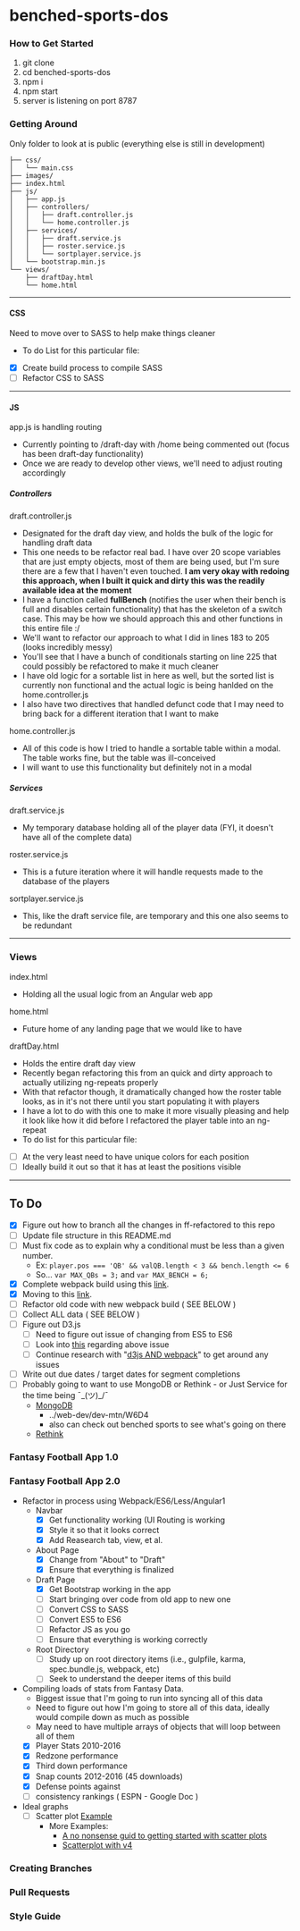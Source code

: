 # benched-sports-dos

### How to Get Started

1. git clone
2. cd benched-sports-dos
3. npm i
4. npm start
5. server is listening on port 8787

### Getting Around

Only folder to look at is public (everything else is still in development)

```public/
├── css/
│   └── main.css
├── images/
├── index.html
├── js/
│   ├── app.js
│   ├── controllers/
│   │   ├── draft.controller.js
│   │   └── home.controller.js
│   ├── services/
│   │   ├── draft.service.js
│   │   ├── roster.service.js
│   │   └── sortplayer.service.js
│   └── bootstrap.min.js
└── views/
    ├── draftDay.html
    └── home.html
```
***
#### CSS
Need to move over to SASS to help make things cleaner
- To do List for this particular file:
- [X] Create build process to compile SASS
- [ ] Refactor CSS to SASS

***
#### JS
app.js is handling routing 
- Currently pointing to /draft-day with /home being commented out (focus has been draft-day functionality)
- Once we are ready to develop other views, we'll need to adjust routing accordingly

##### Controllers
draft.controller.js
- Designated for the draft day view, and holds the bulk of the logic for handling draft data
- This one needs to be refactor real bad. I have over 20 scope variables that are just empty objects, most of them are being used, but I'm sure there are a few that I haven't even touched. **I am very okay with redoing this approach, when I built it quick and dirty this was the readily available idea at the moment**
- I have a function called **fullBench** (notifies the user when their bench is full and disables certain functionality) that has the skeleton of a switch case. This may be how we should approach this and other functions in this entire file :/
- We'll want to refactor our approach to what I did in lines 183 to 205 (looks incredibly messy)
- You'll see that I have a bunch of conditionals starting on line 225 that could possibly be refactored to make it much cleaner
- I have old logic for a sortable list in here as well, but the sorted list is currently non functional and the actual logic is being hanlded on the home.controller.js
- I also have two directives that handled defunct code that I may need to bring back for a different iteration that I want to make

home.controller.js
- All of this code is how I tried to handle a sortable table within a modal. The table works fine, but the table was ill-conceived
- I will want to use this functionality but definitely not in a modal

##### Services
draft.service.js
- My temporary database holding all of the player data (FYI, it doesn't have all of the complete data)

roster.service.js
- This is a future iteration where it will handle requests made to the database of the players

sortplayer.service.js
- This, like the draft service file, are temporary and this one also seems to be redundant 

***
### Views
index.html
- Holding all the usual logic from an Angular web app

home.html
- Future home of any landing page that we would like to have

draftDay.html
- Holds the entire draft day view
- Recently began refactoring this from an quick and dirty approach to actually utilizing ng-repeats properly
- With that refactor though, it dramatically changed how the roster table looks, as in it's not there until you start populating it with players
- I have a lot to do with this one to make it more visually pleasing and help it look like how it did before I refactored the player table into an ng-repeat
- To do list for this particular file:
- [ ] At the very least need to have unique colors for each position
- [ ] Ideally build it out so that it has at least the positions visible

***

## To Do
- [X] Figure out how to branch all the changes in ff-refactored to this repo
- [ ] Update file structure in this README.md
- [ ] Must fix code as to explain why a conditional must be less than a given number.
    * Ex: ```player.pos === 'QB' && valQB.length < 3 && bench.length <= 6```
    * So... ```var MAX_QBs = 3;``` and ```var MAX_BENCH = 6;```
- [X] Complete webpack build using this [link](http://blog.teamtreehouse.com/26017-2 "Title").
- [X] Moving to this [link](https://angularclass.github.io/NG6-starter/).
- [ ] Refactor old code with new webpack build ( SEE BELOW )
- [ ] Collect ALL data ( SEE BELOW )
- [ ] Figure out D3.js
    - [ ] Need to figure out issue of changing from ES5 to ES6
    - [ ] Look into [this](https://github.com/harytkon/d3-es6-webpack-boilerplate) regarding above issue
    - [ ] Continue research with "[d3js AND webpack](https://www.google.com/webhp?sourceid=chrome-instant&ion=1&espv=2&ie=UTF-8#q=d3js+AND+webpack&*)" to get around any issues
- [ ] Write out due dates / target dates for segment completions
- [ ] Probably going to want to use MongoDB or Rethink - or Just Service for the time being ¯\_(ツ)_/¯
    * [MongoDB](https://app.pluralsight.com/library/courses/mongoose-for-nodejs-mongodb/discussion)
        * ../web-dev/dev-mtn/W6D4
        * also can check out benched sports to see what's going on there
    * [Rethink](https://app.pluralsight.com/library/courses/rethinkdb-fundamentals/discussion)

### Fantasy Football App 1.0

### Fantasy Football App 2.0
- Refactor in process using Webpack/ES6/Less/Angular1
    * Navbar
        - [X] Get functionality working (UI Routing is working
        - [X] Style it so that it looks correct
        - [X] Add Reasearch tab, view, et al.
    * About Page
        - [X] Change from "About" to "Draft"
        - [X] Ensure that everything is finalized
    * Draft Page
        - [X] Get Bootstrap working in the app
        - [ ] Start bringing over code from old app to new one
        - [ ] Convert CSS to SASS
        - [ ] Convert ES5 to ES6
        - [ ] Refactor JS as you go
        - [ ] Ensure that everything is working correctly
    * Root Directory
        - [ ] Study up on root directory items (i.e., gulpfile, karma, spec.bundle.js, webpack, etc)
        - [ ] Seek to understand the deeper items of this build
- Compiling loads of stats from Fantasy Data.
    * Biggest issue that I'm going to run into syncing all of this data
    * Need to figure out how I'm going to store all of this data, ideally would compile down as much as possible
    * May need to have multiple arrays of objects that will loop between all of them
    - [X] Player Stats 2010-2016
    - [X] Redzone performance
    - [X] Third down performance
    - [X] Snap counts 2012-2016 (45 downloads)
    - [X] Defense points against
    - [ ] consistency rankings ( ESPN - Google Doc )

- Ideal graphs
    - [ ] Scatter plot [Example](http://bl.ocks.org/weiglemc/6185069)
        - More Examples:
            * [A no nonsense guid to getting started with scatter plots](http://matthewgladney.com/blog/data-science/no-nonsense-guide-getting-started-scatter-plots-d3-js-d3-csv/)
            * [Scatterplot with v4](https://bl.ocks.org/d3noob/6f082f0e3b820b6bf68b78f2f7786084)

### Creating Branches

### Pull Requests

### Style Guide
